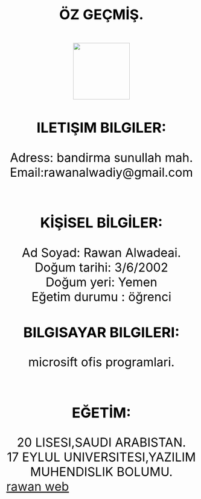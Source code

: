 <html>
<head>
<title> Rawan website </title>
</head>
<body>


<br><br>
<center>
<font face size="6" color="black">
<h3>ÖZ GEÇMİŞ.<br><h3>
<img src="r.png" height="150px" widht="150px"><br>

<h3>ILETIŞIM BILGILER:</h3>
     Adress: bandirma sunullah mah.<br>
Email:rawanalwadiy@gmail.com<br><br>

<h3>KİŞİSEL BİLGİLER:</h3>
Ad Soyad: Rawan Alwadeai.<br>
Doğum tarihi: 3/6/2002<br>
Doğum yeri: Yemen<br>
Eğetim durumu : öğrenci<br>

<h3>BILGISAYAR BILGILERI:</h3>
microsift ofis programlari.<br><br>


<h3>EĞETİM:</h3>
 20 LISESI,SAUDI ARABISTAN.<BR>
 17 EYLUL UNIVERSITESI,YAZILIM MUHENDISLIK BOLUMU.<BR>

</center>
<a href="/me.html">rawan web</a>

</body>
</html>
